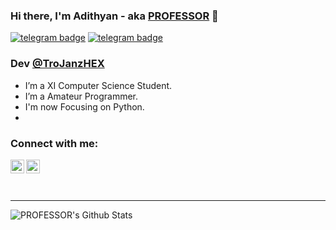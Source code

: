### Hi there, I'm Adithyan - aka [PROFESSOR][website] 👋
[![telegram badge](https://img.shields.io/badge/🄿🅁🄾🄵🄴🅂🅂🄾🅁-30302f?style=for-the-badge&logo=telegram)](https://telegram.dog/TheUnusualPsychopath)
[![telegram badge](https://img.shields.io/badge/TroJanzHEX-30302f?style=for-the-badge)](https://trojanzhex.me)

### Dev [@TroJanzHEX][hmm]
- I’m a XI Computer Science Student.
- I’m a Amateur Programmer.
- I'm now Focusing on Python.
- 

### Connect with me:

[<img align="left" alt="codeSTACKr.com" width="22px" src="https://img.icons8.com/clouds/100/000000/domain.png" />][website]
[<img align="left" alt="codeSTACKr | Telegram" width="22px" src="https://cdn.jsdelivr.net/npm/simple-icons@3.4.0/icons/telegram.svg" />][linkedin]

<br />

<br />
<br />

---

<img align="left" alt="PROFESSOR's Github Stats" src="https://github-readme-stats.vercel.app/api?username=Adithyan1133-ctrl&hide=prs&count_private=true&show_icons=true&theme=algolia" />

[website]: https://visi.tk/professor
[hmm]: https://telegram.dog/TroJanzHEX
[twitter]: https://telegram.dog/TheUnusualPsychopath
[youtube]: https://telegram.dog/TheUnusualPsychopath
[instagram]: https://telegram.dog/TheUnusualPsychopath
[linkedin]: https://telegram.dog/TheUnusualPsychopath
[webdevplaylist]: https://telegram.dog/TheUnusualPsychopath
[jsplaylist]: https://telegram.dog/TheUnusualPsychopath
[cssplaylist]: https://telegram.dog/TheUnusualPsychopath
[reactplaylist]: https://telegram.dog/TheUnusualPsychopath
